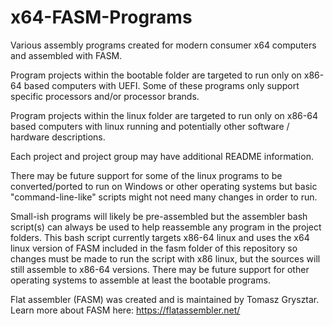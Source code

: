 # x64-FASM-Programs
Various assembly programs created for modern consumer x64 computers and assembled with FASM.

Program projects within the bootable folder are targeted to run only on x86-64 based computers with UEFI. Some of these programs only support specific processors and/or processor brands.

Program projects within the linux folder are targeted to run only on x86-64 based computers with linux running and potentially other software / hardware descriptions.

Each project and project group may have additional README information.

There may be future support for some of the linux programs to be converted/ported to run on Windows or other operating systems but basic "command-line-like" scripts might not need many changes in order to run.

Small-ish programs will likely be pre-assembled but the assembler bash script(s) can always be used to help reassemble any program in the project folders. This bash script currently targets x86-64 linux and uses the x64 linux version of FASM included in the fasm folder of this repository so changes must be made to run the script with x86 linux, but the sources will still assemble to x86-64 versions. There may be future support for other operating systems to assemble at least the bootable programs. 

Flat assembler (FASM) was created and is maintained by Tomasz Grysztar.
Learn more about FASM here: https://flatassembler.net/
